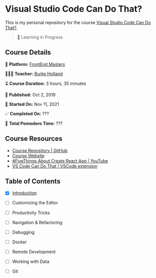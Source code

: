 # Visual Studio Code Can Do That?

This is my personal repository for the course [Visual Studio Code Can Do That?](https://frontendmasters.com/courses/customize-vs-code/).

> 🚧 Learning in Progress

## Course Details

👾 **Platform:** [FrontEnd Masters](https://frontendmasters.com/)

👨🏻‍💻 **Teacher:** [Burke Holland](https://twitter.com/burkeholland)

⏳ **Course Duration:** 3 hours, 35 minutes

📅 **Published:** Oct 2, 2019

🏁 **Started On:** Nov 11, 2021

✅ **Completed On:** ???

🍅 **Total Pomodoro Time:** ???

## Course Resources

- [Course Repository | GitHub](https://github.com/burkeholland/workshop-vs-code-can-do-that)
- [Course Website](https://burkeholland.gitbook.io/vs-code-can-do-that/)
- [#FiveThings About Create React App | YouTube](https://www.youtube.com/watch?v=9t2GWFegnkQ&ab_channel=MicrosoftDeveloper)
- [VS Code Can Do That | VSCode extension](https://marketplace.visualstudio.com/items?itemName=burkeholland.vs-code-can-do-that)



## Table of Contents

- [x] [Introduction](notes.md#Introduction)
- [ ] Customizing the Editor
- [ ] Productivity Tricks
- [ ] Navigation & Refactoring
- [ ] Debugging
- [ ] Docker
- [ ] Remote Development
- [ ] Working with Data
- [ ] Git



